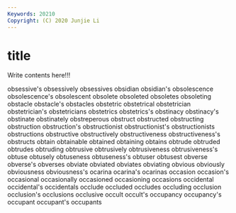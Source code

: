 ```yaml
---
Keywords: 20210
Copyright: (C) 2020 Junjie Li
---
```


# title

Write contents here!!!

obsessive's 
obsessively 
obsessives
obsidian 
obsidian's 
obsolescence 
obsolescence's 
obsolescent 
obsolete 
obsoleted 
obsoletes 
obsoleting 
obstacle
obstacle's 
obstacles 
obstetric 
obstetrical 
obstetrician 
obstetrician's 
obstetricians 
obstetrics 
obstetrics's 
obstinacy
obstinacy's 
obstinate 
obstinately 
obstreperous 
obstruct 
obstructed 
obstructing 
obstruction 
obstruction's 
obstructionist
obstructionist's 
obstructionists 
obstructions 
obstructive 
obstructively 
obstructiveness 
obstructiveness's 
obstructs 
obtain 
obtainable
obtained 
obtaining 
obtains 
obtrude 
obtruded 
obtrudes 
obtruding 
obtrusive 
obtrusively 
obtrusiveness
obtrusiveness's 
obtuse 
obtusely 
obtuseness 
obtuseness's 
obtuser 
obtusest 
obverse 
obverse's 
obverses
obviate 
obviated 
obviates 
obviating 
obvious 
obviously 
obviousness 
obviousness's 
ocarina 
ocarina's
ocarinas 
occasion 
occasion's 
occasional 
occasionally 
occasioned 
occasioning 
occasions 
occidental 
occidental's
occidentals 
occlude 
occluded 
occludes 
occluding 
occlusion 
occlusion's 
occlusions 
occlusive 
occult
occult's 
occupancy 
occupancy's 
occupant 
occupant's 
occupants 
